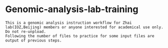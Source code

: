 # Genomic-analysis-lab-training  
    This is a genomic analysis instruction workflow for Zhai lab(IOZ,Beijing) members or anyone interested for academical use only. Do not re-unpload. 
    Following the number of files to practice for some input files are output of previous steps.
